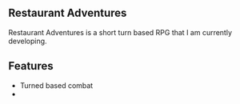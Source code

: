## Restaurant Adventures
Restaurant Adventures is a short turn based RPG that I am currently developing.

## Features
- Turned based combat
- 
